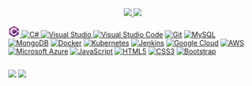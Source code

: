 <div align="center">
  <a href="https://github.com/marcoservio">
  <img height="180em" src="https://github-readme-stats.vercel.app/api?username=marcoservio&show_icons=true&theme=dark&include_all_commits=true&count_private=true"/>
  <img height="180em" src="https://github-readme-stats.vercel.app/api/top-langs/?username=marcoservio&layout=compact&langs_count=7&theme=dark"/>
</div>

<div style="display: inline_block"><br>
  <a href="https://learn.microsoft.com/pt-br/dotnet/csharp/" title="C#"><img src="https://raw.githubusercontent.com/devicons/devicon/master/icons/csharp/csharp-original.svg" alt="C#" width="23px" height="23px"/>
  <a href="https://dotnet.microsoft.com/" title="C#"><img src="https://cdn.jsdelivr.net/gh/devicons/devicon/icons/dotnetcore/dotnetcore-original.svg" alt="C#" width="23px" height="23px"/>
  <a href="https://visualstudio.microsoft.com/" title="Visual Studio"><img src="https://cdn.jsdelivr.net/gh/devicons/devicon/icons/visualstudio/visualstudio-plain.svg" alt="Visual Studio" width="23px" height="23px"/>
  <a href="https://code.visualstudio.com/" title="Visual Studio Code"><img src="https://github.com/get-icon/geticon/raw/master/icons/visual-studio-code.svg" alt="Visual Studio Code" width="23px" height="23px"></a>
  <a href="https://git-scm.com/" title="Git"><img src="https://github.com/get-icon/geticon/blob/master/icons/git-icon.svg" alt="Git" width="23px" height="23px"></a>
  <a href="https://dev.mysql.com/" title="MySQL"><img src="https://github.com/get-icon/geticon/raw/master/icons/mysql.svg" alt="MySQL" width="23px" height="23px"></a>
  <a href="https://www.mongodb.org/" title="MongoDB"><img src="https://github.com/get-icon/geticon/raw/master/icons/mongodb-icon.svg" alt="MongoDB" width="23px" height="23px"></a>
  <a href="https://www.docker.com/" title="Docker"><img src="https://github.com/get-icon/geticon/blob/master/icons/docker-icon.svg" alt="Docker" width="23px" height="23px"></a>
  <a href="https://kubernetes.io/" title="Kubernetes"><img src="https://github.com/get-icon/geticon/blob/master/icons/kubernetes.svg" alt="Kubernetes" width="23px" height="23px"></a>  
  <a href="https://www.jenkins.io/" title="Jenkins"><img src="https://github.com/get-icon/geticon/blob/master/icons/jenkins.svg" alt="Jenkins" width="23px" height="23px"></a>
  <a href="https://cloud.google.com/" title="Google Cloud"><img src="https://github.com/get-icon/geticon/blob/master/icons/google-cloud-platform.svg" alt="Google Cloud" width="23px" height="23px"></a>
  <a href="https://aws.amazon.com/" title="AWS"><img src="https://github.com/get-icon/geticon/raw/master/icons/aws.svg" alt="AWS" width="23px" height="23px"></a>
  <a href="https://azure.microsoft.com/" title="Microsoft Azure"><img src="https://github.com/get-icon/geticon/raw/master/icons/azure-icon.svg" alt="Microsoft Azure" width="23px" height="23px"></a>
  <a href="https://developer.mozilla.org/en-US/docs/Web/JavaScript" title="JavaScript"><img src="https://github.com/get-icon/geticon/raw/master/icons/javascript.svg" alt="JavaScript" width="23px" height="23px"></a>
  <a href="https://www.w3.org/TR/html5/" title="HTML5"><img src="https://github.com/get-icon/geticon/raw/master/icons/html-5.svg" alt="HTML5" width="25px" height="25px"></a>
  <a href="https://www.w3.org/TR/CSS/" title="CSS3"><img src="https://github.com/get-icon/geticon/raw/master/icons/css-3.svg" alt="CSS3" width="25px" height="25px"></a>
  <a href="https://getbootstrap.com/" title="Bootstrap"><img src="https://github.com/get-icon/geticon/raw/master/icons/bootstrap.svg" alt="Bootstrap" width="23px" height="23px"></a>
</div>
  
##
 
<div> 
   <a href = "mailto:marcoservio22@hotmail.com"><img src="https://img.shields.io/badge/-Email-%23333?style=for-the-badge&logo=gmail&logoColor=white" target="_blank"></a>  	  <a href="https://www.linkedin.com/in/marco-s%C3%A9rvio-366b2b137" target="_blank"><img src="https://img.shields.io/badge/-LinkedIn-%230077B5?style=for-the-badge&logo=linkedin&logoColor=white" target="_blank"></a> 
  </div>
